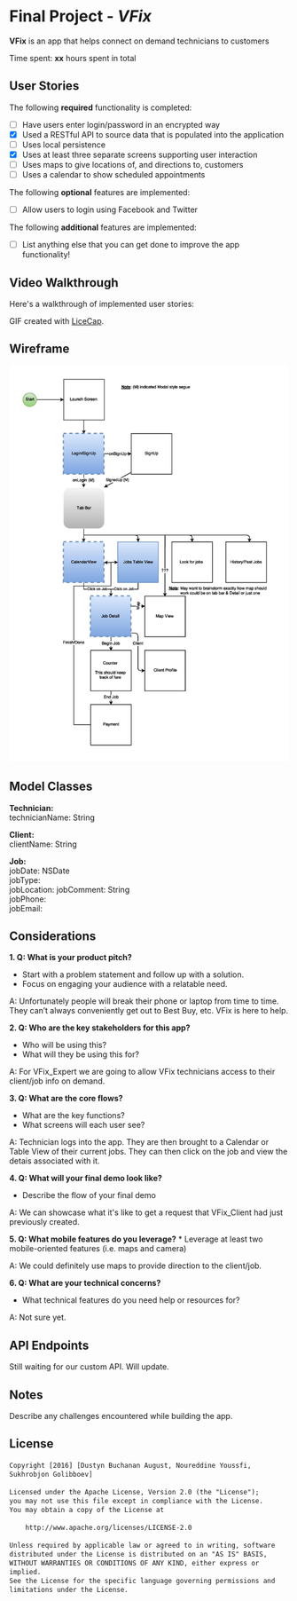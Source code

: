 # Final Project - *VFix*

**VFix** is an app that helps connect on demand technicians to customers

Time spent: **xx** hours spent in total

## User Stories

The following **required** functionality is completed:

- [ ] Have users enter login/password in an encrypted way
- [x] Used a RESTful API to source data that is populated into the application
- [ ] Uses local persistence
- [x] Uses at least three separate screens supporting user interaction
- [ ] Uses maps to give locations of, and directions to, customers
- [ ] Uses a calendar to show scheduled appointments

The following **optional** features are implemented:

- [ ] Allow users to login using Facebook and Twitter

The following **additional** features are implemented:

- [ ] List anything else that you can get done to improve the app functionality!


## Video Walkthrough

Here's a walkthrough of implemented user stories:

GIF created with [LiceCap](http://www.cockos.com/licecap/).

## Wireframe
![Wireframe.pdf](VFix_ExpertWireframe.jpg)

## Model Classes
**Technician:** <br>
technicianName: String <br>

**Client:** <br>
clientName: String <br>

**Job:** <br>
jobDate: NSDate <br>
jobType: <br>
jobLocation: 
jobComment: String <br>
jobPhone: <br>
jobEmail: <br>

## Considerations
**1. Q: What is your product pitch?**
  * Start with a problem statement and follow up with a solution.
  * Focus on engaging your audience with a relatable need.
 
A: Unfortunately people will break their phone or laptop from time to time. They can’t always conveniently get out to Best Buy, etc. VFix is here to help. 

**2. Q: Who are the key stakeholders for this app?**
  * Who will be using this?
  * What will they be using this for?
  
A: For VFix_Expert we are going to allow VFix technicians access to their client/job info on demand. 

**3. Q: What are the core flows?**
  * What are the key functions?
  * What screens will each user see?
  

A: Technician logs into the app. They are then brought to a Calendar or Table View of their current jobs. They can then click on the job and view the detais associated with it.

**4. Q: What will your final demo look like?**
  * Describe the flow of your final demo
  
A: We can showcase what it's like to get a request that VFix_Client had just previously created.

**5. Q: What mobile features do you leverage?**
    * Leverage at least two mobile-oriented features (i.e. maps and camera)
    
A: We could definitely use maps to provide direction to the client/job.

**6. Q: What are your technical concerns?**
  * What technical features do you need help or resources for?
  
A: Not sure yet.

## API Endpoints
Still waiting for our custom API. Will update.

## Notes

Describe any challenges encountered while building the app.

## License

    Copyright [2016] [Dustyn Buchanan August, Noureddine Youssfi, Sukhrobjon Golibboev]

    Licensed under the Apache License, Version 2.0 (the "License");
    you may not use this file except in compliance with the License.
    You may obtain a copy of the License at

        http://www.apache.org/licenses/LICENSE-2.0

    Unless required by applicable law or agreed to in writing, software
    distributed under the License is distributed on an "AS IS" BASIS,
    WITHOUT WARRANTIES OR CONDITIONS OF ANY KIND, either express or implied.
    See the License for the specific language governing permissions and
    limitations under the License.
